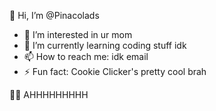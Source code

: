 👋 Hi, I’m @Pinacolads

- 👀 I’m interested in ur mom
- 🌱 I’m currently learning coding stuff idk 
- 📫 How to reach me: idk email 
- ⚡ Fun fact: Cookie Clicker's pretty cool brah


🧚‍♀️ AHHHHHHHHH
<!---
Pinacolads/Pinacolads is a ✨ special ✨ repository because its `README.md` (this file) appears on your GitHub profile.
You can click the Preview link to take a look at your changes.
--->
